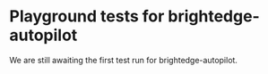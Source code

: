 # Playground tests for brightedge-autopilot
We are still awaiting the first test run for brightedge-autopilot.
